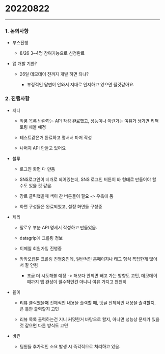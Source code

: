 # 20220822

---

### 1. 논의사항

- 부스진행
  
  - 8/26 3~4명 참여가능으로 신청완료

- 앱 개발 기한?
  
  - 26일 데모데이 전까지 개발 하면 되냐?
    
    - 부정적인 답변이 안와서 저대로 인지하고 있으면 될것같아요.



### 2. 진행사항

- 지니
  
  - 작품 목록 반환하는 API 작성 완료했고, 성능이나 이런거는 여유가 생기면 리팩토링 해볼 예정
  
  - 테스트같은거 완료하고 명서서 마저 작성
  
  - 나머지 API 만들고 있어요

- 블루
  
  - 로그인 화면 다 만듬
  
  - SNS로그인이 네개로 되어있는데, SNS 로그인 버튼이 바 형태로 만들어야 할 수도 있을 것 같음.
  
  - 장르 클릭했을때 색이 찬 버튼들이 필요 -> 우측에 둠
  
  - 화면 구성들은 완료되었고, 설정 화면들 구성중

- 제리
  
  - 팔로우 부분 API 명세서 작성하고 만들었음.
  
  - datagrip에 크롤링 정보
  
  - 이메일 회원가입 진행중
  
  - 카카오웹툰 크롤링 진행중인데, 일반적인 홈페이지나 태그 형식 복잡한게 많아서 잘 안됨
    
    - 조금 더 시도해볼 예정 -> 해보다 안되면 빼고 가는 방향도 고민, 데모데이때까지 앱 완성이 필수적인건 아니니 여유 가지고 천천히

- 율이
  
  - 리뷰 클릭했을때 전체적인 내용을 출력할 때, 댓글 전체적인 내용을 출력할지, 큰 틀만 출력할지 고민
  
  - 리뷰 목록 출력하는건 지니 커밋한거 바탕으로 할지, 아니면 성능상 문제가 있을 것 같으면 다른 방식도 고민

- 바켠
  
  - 팀원들 추가적인 소요 발생 시 즉각적으로 처리하고 있음.
